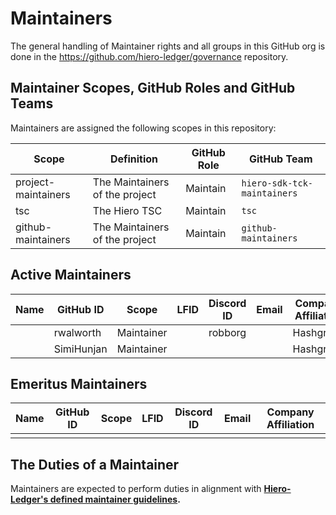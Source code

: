 # Maintainers

The general handling of Maintainer rights and all groups in this GitHub org is done in the https://github.com/hiero-ledger/governance repository.

## Maintainer Scopes, GitHub Roles and GitHub Teams

Maintainers are assigned the following scopes in this repository:

| Scope               | Definition                     | GitHub Role | GitHub Team                 |
| ------------------- | ------------------------------ | ----------- | --------------------------- |
| project-maintainers | The Maintainers of the project | Maintain    | `hiero-sdk-tck-maintainers` |
| tsc                 | The Hiero TSC                  | Maintain    | `tsc`                       |
| github-maintainers  | The Maintainers of the project | Maintain    | `github-maintainers`        |

## Active Maintainers

| Name | GitHub ID  | Scope      | LFID | Discord ID | Email | Company Affiliation |
|----- | ---------- | ---------- | ---- | ---------- | ----- | ------------------- |
|      | rwalworth  | Maintainer |      | robborg    |       | Hashgraph           |
|      | SimiHunjan | Maintainer |      |            |       | Hashgraph           |


## Emeritus Maintainers

| Name | GitHub ID | Scope | LFID | Discord ID | Email | Company Affiliation |
|----- | --------- | ----- | ---- | ---------- | ----- | ------------------- |
|      |           |       |      |            |       |                     |

## The Duties of a Maintainer

Maintainers are expected to perform duties in alignment with **[Hiero-Ledger's defined maintainer guidelines](https://github.com/hiero-ledger/governance/blob/main/roles-and-groups.md#maintainers).**
